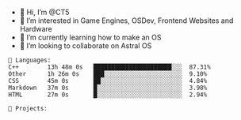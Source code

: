 - 👋 Hi, I’m @CT5
- 👀 I’m interested in Game Engines, OSDev, Frontend Websites and Hardware
- 🌱 I’m currently learning how to make an OS
- 💞️ I’m looking to collaborate on Astral OS

```text
💾 Languages:
C++        13h 48m 0s   ██████████████████████░░░  87.31%
Other      1h 26m 0s    ███░░░░░░░░░░░░░░░░░░░░░░  9.10%
CSS        45m 0s       ██░░░░░░░░░░░░░░░░░░░░░░░  4.84%
Markdown   37m 0s       █░░░░░░░░░░░░░░░░░░░░░░░░  3.98%
HTML       27m 0s       █░░░░░░░░░░░░░░░░░░░░░░░░  2.94%

💼 Projects:
```
<!---
Cherrytree56567/Cherrytree56567 is a ✨ special ✨ repository because its `README.md` (this file) appears on your GitHub profile.
You can click the Preview link to take a look at your changes. 
--->

